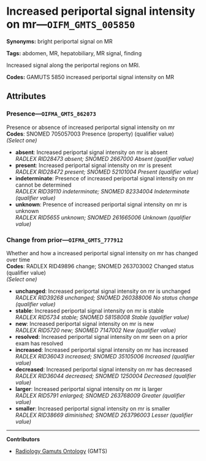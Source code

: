 # Increased periportal signal intensity on mr—`OIFM_GMTS_005850`

**Synonyms:** bright periportal signal on MR

**Tags:** abdomen, MR, hepatobiliary, MR signal, finding

Increased signal along the periportal regions on MRI.

**Codes:** GAMUTS 5850 increased periportal signal intensity on MR

## Attributes

### Presence—`OIFMA_GMTS_862073`

Presence or absence of increased periportal signal intensity on mr  
**Codes**: SNOMED 705057003 Presence (property) (qualifier value)  
*(Select one)*

- **absent**: Increased periportal signal intensity on mr is absent  
_RADLEX RID28473 absent; SNOMED 2667000 Absent (qualifier value)_
- **present**: Increased periportal signal intensity on mr is present  
_RADLEX RID28472 present; SNOMED 52101004 Present (qualifier value)_
- **indeterminate**: Presence of increased periportal signal intensity on mr cannot be determined  
_RADLEX RID39110 indeterminate; SNOMED 82334004 Indeterminate (qualifier value)_
- **unknown**: Presence of increased periportal signal intensity on mr is unknown  
_RADLEX RID5655 unknown; SNOMED 261665006 Unknown (qualifier value)_

### Change from prior—`OIFMA_GMTS_777912`

Whether and how a increased periportal signal intensity on mr has changed over time  
**Codes**: RADLEX RID49896 change; SNOMED 263703002 Changed status (qualifier value)  
*(Select one)*

- **unchanged**: Increased periportal signal intensity on mr is unchanged  
_RADLEX RID39268 unchanged; SNOMED 260388006 No status change (qualifier value)_
- **stable**: Increased periportal signal intensity on mr is stable  
_RADLEX RID5734 stable; SNOMED 58158008 Stable (qualifier value)_
- **new**: Increased periportal signal intensity on mr is new  
_RADLEX RID5720 new; SNOMED 7147002 New (qualifier value)_
- **resolved**: Increased periportal signal intensity on mr seen on a prior exam has resolved  
- **increased**: Increased periportal signal intensity on mr has increased  
_RADLEX RID36043 increased; SNOMED 35105006 Increased (qualifier value)_
- **decreased**: Increased periportal signal intensity on mr has decreased  
_RADLEX RID36044 decreased; SNOMED 1250004 Decreased (qualifier value)_
- **larger**: Increased periportal signal intensity on mr is larger  
_RADLEX RID5791 enlarged; SNOMED 263768009 Greater (qualifier value)_
- **smaller**: Increased periportal signal intensity on mr is smaller  
_RADLEX RID38669 diminished; SNOMED 263796003 Lesser (qualifier value)_

---

**Contributors**

- [Radiology Gamuts Ontology](https://gamuts.net/) (GMTS)